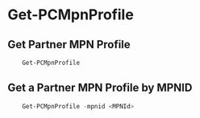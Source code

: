 # Get-PCMpnProfile #

## Get Partner MPN Profile ##

```powershell
    Get-PCMpnProfile
```

## Get a Partner MPN Profile by MPNID ##

```powershell
    Get-PCMpnProfile -mpnid <MPNId>
```
